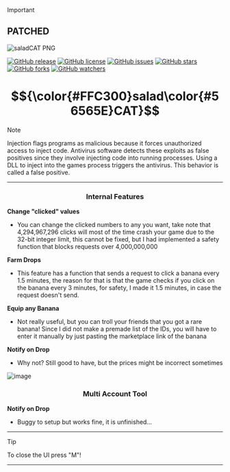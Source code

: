 > [!IMPORTANT]
> ## PATCHED

![saladCAT PNG](https://github.com/HFPZ/Banana-Internal/assets/172925390/ac4d6ae1-8ccb-4481-aced-e30afeef20d9)


[![GitHub release](https://img.shields.io/github/v/release/HFPZ/Banana-Internal?color=blue&label=release)]()
[![GitHub license](https://img.shields.io/github/license/HFPZ/Banana-Internal?color=green)]()
[![GitHub issues](https://img.shields.io/github/issues/HFPZ/Banana-Internal?color=red)]()
[![GitHub stars](https://img.shields.io/github/stars/HFPZ/Banana-Internal?color=yellow)]()
[![GitHub forks](https://img.shields.io/github/forks/HFPZ/Banana-Internal?color=orange)]()
[![GitHub watchers](https://img.shields.io/github/watchers/HFPZ/Banana-Internal?color=blue)]()





<h1 align="center">$${\color{#FFC300}salad\color{#56565E}CAT}$$</h1>



> [!NOTE]
> Injection flags programs as malicious because it forces unauthorized access to inject code. Antivirus software detects these exploits as false positives since they involve injecting code into running processes. Using a DLL to inject into the games process triggers the antivirus. This behavior is called a false positive.
>
---
<div align="center">
</div>
 <div align="center">

   
### Internal Features 
</div>

**Change "clicked" values**
- You can change the clicked numbers to any you want, take note that 4,294,967,296 clicks will most of the time crash your game due to the 32-bit integer limit, this cannot be fixed, but I had implemented a safety function that blocks requests over 4,000,000,000

**Farm Drops**
- This feature has a function that sends a request to click a banana every 1.5 minutes, the reason for that is that the game checks if you click on the banana every 3 minutes, for safety, I made it 1.5 minutes, in case the request doesn't send.

**Equip any Banana**
- Not really useful, but you can troll your friends that you got a rare banana! Since I did not make a premade list of the IDs, you will have to enter it manually by just pasting the marketplace link of the banana

**Notify on Drop**
- Why not? Still good to have, but the prices might be incorrect sometimes

![image](https://github.com/HFPZ/Banana-Internal/assets/172925390/f36be948-45ad-4ec2-95c1-831418e57260)

</div>



 <div align="center">

   
### Multi Account Tool

</div>

**Notify on Drop**
- Buggy to setup but works fine, it is unfinished...
  

---

> [!TIP]
> To close the UI press "M"!

---

<div align="center">
